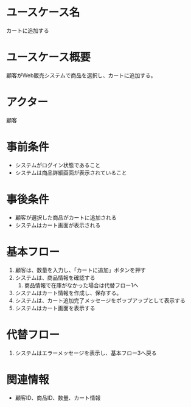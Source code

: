 # ユースケース名
カートに追加する

# ユースケース概要
顧客がWeb販売システムで商品を選択し、カートに追加する。

# アクター
顧客

# 事前条件
- システムがログイン状態であること
- システムは商品詳細画面が表示されていること

# 事後条件
- 顧客が選択した商品がカートに追加される
- システムはカート画面が表示される

# 基本フロー
1. 顧客は、数量を入力し、「カートに追加」ボタンを押す  
2. システムは、商品情報を確認する
   1. 商品情報で在庫がなかった場合は代替フロー1へ
3. システムはカート情報を作成し、保存する。
3. システムは、カート追加完了メッセージをポップアップとして表示する
4. システムはカート画面を表示する

# 代替フロー
1. システムはエラーメッセージを表示し、基本フロー3へ戻る
# 関連情報
- 顧客ID、商品ID、数量、カート情報
